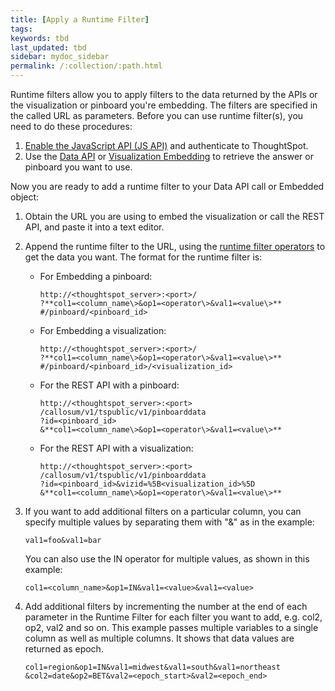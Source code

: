 ```yaml
---
title: [Apply a Runtime Filter]
tags:
keywords: tbd
last_updated: tbd
sidebar: mydoc_sidebar
permalink: /:collection/:path.html
---
```

Runtime filters allow you to apply filters to the data returned by the APIs or the visualization or pinboard you're embedding. The filters are specified in the called URL as parameters. Before you can use runtime filter(s), you need to do these procedures:

1.  [Enable the JavaScript API \(JS API\)](../JS_API/enable-JS-API.html#) and authenticate to ThoughtSpot.
2.  Use the [Data API](../data_api/use-data-api-read.html#) or [Visualization Embedding](../embedding_viz/embed-a-viz.html#) to retrieve the answer or pinboard you want to use.

Now you are ready to add a runtime filter to your Data API call or Embedded object:

1. Obtain the URL you are using to embed the visualization or call the REST API, and paste it into a text editor.
2. Append the runtime filter to the URL, using the [runtime filter operators](runtime-filter-operators.html#) to get the data you want.
   The format for the runtime filter is:
    -   For Embedding a pinboard:

        ```
        http://<thoughtspot_server>:<port>/
        ?**col1=<column_name\>&op1=<operator\>&val1=<value\>**
        #/pinboard/<pinboard_id>
        ```

    -   For Embedding a visualization:

        ```
        http://<thoughtspot_server>:<port>/
        ?**col1=<column_name\>&op1=<operator\>&val1=<value\>**
        #/pinboard/<pinboard_id>/<visualization_id>
        ```

    -   For the REST API with a pinboard:

        ```
        http://<thoughtspot_server>:<port>
        /callosum/v1/tspublic/v1/pinboarddata
        ?id=<pinboard_id>
        &**col1=<column_name\>&op1=<operator\>&val1=<value\>**
        ```

    -   For the REST API with a visualization:

        ```
        http://<thoughtspot_server>:<port>
        /callosum/v1/tspublic/v1/pinboarddata
        ?id=<pinboard_id>&vizid=%5B<visualization_id>%5D
        &**col1=<column_name\>&op1=<operator\>&val1=<value\>**
        ```

3. If you want to add additional filters on a particular column, you can specify multiple values by separating them with "&" as in the example:

    ```
    val1=foo&val1=bar
    ```

    You can also use the IN operator for multiple values, as shown in this example:

    ```
    col1=<column_name>&op1=IN&val1=<value>&val1=<value>
    ```

4. Add additional filters by incrementing the number at the end of each parameter in the Runtime Filter for each filter you want to add, e.g. col2, op2, val2 and so on.
  This example passes multiple variables to a single column as well as multiple columns. It shows that data values are returned as epoch.

    ```
    col1=region&op1=IN&val1=midwest&val1=south&val1=northeast
    &col2=date&op2=BET&val2=<epoch_start>&val2=<epoch_end>
    ```
